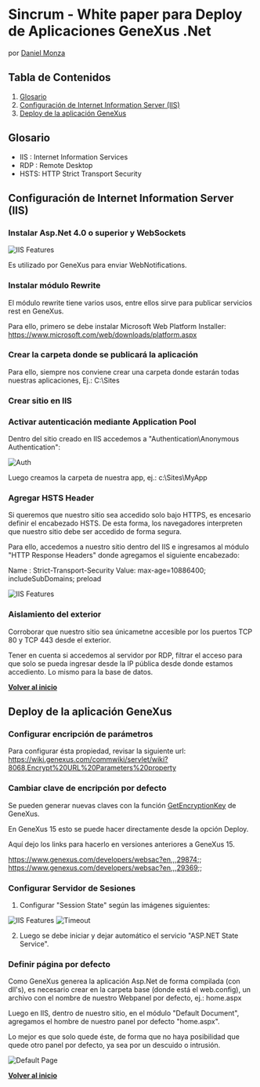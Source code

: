# Sincrum - White paper para Deploy de Aplicaciones GeneXus .Net
por [Daniel Monza](https://uy.linkedin.com/in/daniel-monza-62515112)

## Tabla de Contenidos

  1. [Glosario](#glosario)
  1. [Configuración de Internet Information Server (IIS)](#configuración-de-internet-information-server-(iis))
  1. [Deploy de la aplicación GeneXus](#deploy-de-la-aplicación-genexus)


## Glosario

- IIS : Internet Information Services
- RDP : Remote Desktop
- HSTS: HTTP Strict Transport Security

## Configuración de Internet Information Server (IIS)

### Instalar Asp.Net 4.0 o superior y WebSockets

![IIS Features](https://raw.githubusercontent.com/sincrum/genexus/master/deploynet/features.png)

Es utilizado por GeneXus para enviar WebNotifications.

### Instalar módulo Rewrite

El módulo rewrite tiene varios usos, entre ellos sirve para publicar servicios rest en GeneXus.

Para ello, primero se debe instalar Microsoft Web Platform Installer:
https://www.microsoft.com/web/downloads/platform.aspx

### Crear la carpeta donde se publicará la aplicación

Para ello, siempre nos conviene crear una carpeta donde estarán todas nuestras aplicaciones, Ej.: C:\Sites

### Crear sitio en IIS


### Activar autenticación mediante Application Pool

Dentro del sitio creado en IIS accedemos a "Authentication\Anonymous Authentication":

![Auth](https://raw.githubusercontent.com/sincrum/genexus/master/deploynet/authentication.PNG)

Luego creamos la carpeta de nuestra app, ej.: c:\Sites\MyApp

### Agregar HSTS Header

Si queremos que nuestro sitio sea accedido solo bajo HTTPS, es encesario definir el encabezado HSTS. De esta forma, los navegadores interpreten que nuestro sitio debe ser accedido de forma segura.

Para ello, accedemos a nuestro sitio dentro del IIS e ingresamos al módulo "HTTP Response Headers" donde agregamos el siguiente encabezado:

Name : Strict-Transport-Security
Value: max-age=10886400; includeSubDomains; preload

![IIS Features](https://raw.githubusercontent.com/sincrum/genexus/master/deploynet/hsts.png)

### Aislamiento del exterior
Corroborar que nuestro sitio sea únicametne accesible por los puertos TCP 80 y TCP 443 desde el exterior.

Tener en cuenta si accedemos al servidor por RDP, filtrar el acceso para que solo se pueda ingresar desde la IP pública desde donde estamos accediento. Lo mismo para la base de datos.

**[Volver al inicio](#tabla-de-contenidos)**

## Deploy de la aplicación GeneXus

### Configurar encripción de parámetros

Para configurar ésta propiedad, revisar la siguiente url:
https://wiki.genexus.com/commwiki/servlet/wiki?8068,Encrypt%20URL%20Parameters%20property

### Cambiar clave de encripción por defecto

Se pueden generar nuevas claves con la función [GetEncryptionKey](https://wiki.genexus.com/commwiki/servlet/wiki?8385,GetEncryptionKey+Function) de GeneXus.

En GeneXus 15 esto se puede hacer directamente desde la opción Deploy.

Aquí dejo los links para hacerlo en versiones anteriores a GeneXus 15.

https://www.genexus.com/developers/websac?en,,,29874;;
https://www.genexus.com/developers/websac?en,,,29369;;

### Configurar Servidor de Sesiones

1. Configurar "Session State" según las imágenes siguientes:

![IIS Features](https://raw.githubusercontent.com/sincrum/genexus/master/deploynet/sessionstate.png)
![Timeout](https://raw.githubusercontent.com/sincrum/genexus/master/deploynet/sessionstate2.png)

2. Luego se debe iniciar y dejar automático el servicio "ASP.NET State Service".


### Definir página por defecto

Como GeneXus generea la aplicación Asp.Net de forma compilada (con dll's), es necesario crear en la carpeta base (donde está el web.config), un archivo con el nombre de nuestro Webpanel por defecto, ej.: home.aspx

Luego en IIS, dentro de nuestro sitio, en el módulo "Default Document", agregamos el hombre de nuestro panel por defecto "home.aspx".

Lo mejor es que solo quede éste, de forma que no haya posibilidad que quede otro panel por defecto, ya sea por un descuido o intrusión.

![Default Page](https://raw.githubusercontent.com/sincrum/genexus/master/deploynet/default_document.png)

**[Volver al inicio](#tabla-de-contenidos)**